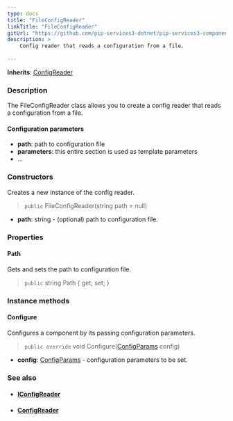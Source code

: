 ```yaml
---
type: docs
title: "FileConfigReader"
linkTitle: "FileConfigReader"
gitUrl: "https://github.com/pip-services3-dotnet/pip-services3-components-dotnet"
description: >
    Config reader that reads a configuration from a file.
    
---
```


**Inherits**: [ConfigReader](../config_reader)

### Description

The FileConfigReader class allows you to create a config reader that reads a configuration from a file.

#### Configuration parameters

- **path**: path to configuration file
- **parameters**: this entire section is used as template parameters
- ...

### Constructors
Creates a new instance of the config reader.

> `public` FileConfigReader(string path = null)

- **path**: string - (optional) path to configuration file.


### Properties

#### Path
Gets and sets the path to configuration file.

> `public` string Path { get; set; }


### Instance methods

#### Configure
Configures a component by its passing configuration parameters.

> `public override` void Configure([ConfigParams](../../../commons/config/config_params) config)

- **config**: [ConfigParams](../../../commons/config/config_params) - configuration parameters to be set.


### See also
- #### [IConfigReader](../iconfig_reader)
- #### [ConfigReader](../config_reader)
